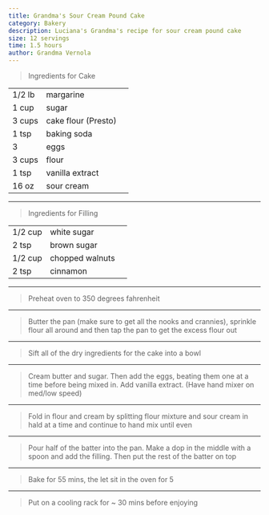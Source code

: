```yaml
---
title: Grandma's Sour Cream Pound Cake
category: Bakery
description: Luciana's Grandma's recipe for sour cream pound cake
size: 12 servings
time: 1.5 hours
author: Grandma Vernola
---
```


> Ingredients for Cake

| | | |
|-|-|-|
| 1/2 lb | margarine |
| 1 cup | sugar |
| 3 cups | cake flour (Presto) |
| 1 tsp | baking soda |
| 3 | eggs |
| 3 cups | flour |
| 1 tsp | vanilla extract |
| 16 oz | sour cream |

---

> Ingredients for Filling

| | | |
|-|-|-|
| 1/2 cup | white sugar |
| 2 tsp | brown sugar |
| 1/2 cup | chopped walnuts |
| 2 tsp| cinnamon |

---

> Preheat oven to 350 degrees fahrenheit

---

> Butter the pan (make sure to get all the nooks and crannies), sprinkle flour all around and then tap the pan to get the excess flour out

---

> Sift all of the dry ingredients for the cake into a bowl

---

> Cream butter and sugar. Then add the eggs, beating them one at a time before being mixed in. Add vanilla extract. (Have hand mixer on med/low speed)

---

> Fold in flour and cream by splitting flour mixture and sour cream in hald at a time and continue to hand mix until even

---

> Pour half of the batter into the pan. Make a dop in the middle with a spoon and add the filling. Then put the rest of the batter on top

---

> Bake for 55 mins, the let sit in the oven for 5

---

> Put on a cooling rack for ~ 30 mins before enjoying